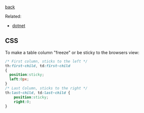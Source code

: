 [back](../README.md)

Related: 

- [dotnet](../dotnet/README.md)

## CSS 

To make a table column "freeze" or be sticky to the browsers view: 

```css
/* First column, sticks to the left */
th:first-child, td:first-child
{
  position:sticky;
  left:0px;
}
/* Last Column, sticks to the right */
th:last-child, td:last-child {
    position:sticky;
    right:0;
}
```
